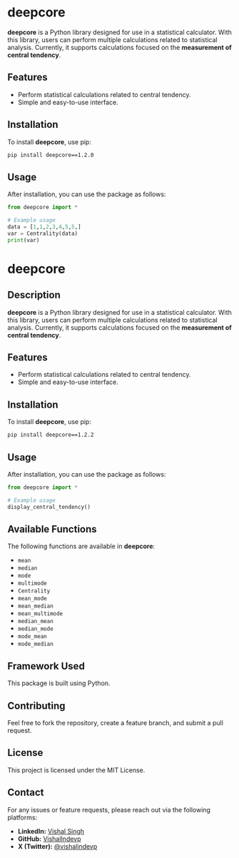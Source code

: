 # deepcore

**deepcore** is a Python library designed for use in a statistical calculator. With this library, users can perform multiple calculations related to statistical analysis. Currently, it supports calculations focused on the **measurement of central tendency**.

## Features
- Perform statistical calculations related to central tendency.
- Simple and easy-to-use interface.

## Installation
To install **deepcore**, use pip:
```sh
pip install deepcore==1.2.0
```

## Usage
After installation, you can use the package as follows:
```python
from deepcore import *

# Example usage
data = [1,1,2,3,4,5,5,]
var = Centrality(data)
print(var)
```
# deepcore

## Description
**deepcore** is a Python library designed for use in a statistical calculator. With this library, users can perform multiple calculations related to statistical analysis. Currently, it supports calculations focused on the **measurement of central tendency**.

## Features
- Perform statistical calculations related to central tendency.
- Simple and easy-to-use interface.

## Installation
To install **deepcore**, use pip:
```sh
pip install deepcore==1.2.2
```

## Usage
After installation, you can use the package as follows:
```python
from deepcore import *

# Example usage
display_central_tendency()
```

## Available Functions
The following functions are available in **deepcore**:
- `mean`
- `median`
- `mode`
- `multimode`
- `Centrality`
- `mean_mode`
- `mean_median`
- `mean_multimode`
- `median_mean`
- `median_mode`
- `mode_mean`
- `mode_median`

## Framework Used
This package is built using Python.

## Contributing
Feel free to fork the repository, create a feature branch, and submit a pull request.

## License
This project is licensed under the MIT License.

## Contact
For any issues or feature requests, please reach out via the following platforms:
- **LinkedIn:** [Vishal Singh](https://www.linkedin.com/in/vishal-singh-here/)
- **GitHub:** [VishalIndevp](https://github.com/VishalIndevp)
- **X (Twitter):** [@vishalindevp](https://x.com/vishalindevp)


